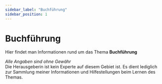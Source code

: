 ```yaml
---
sidebar_label: "Buchführung"
sidebar_position: 1
---
```


# Buchführung

Hier findet man Informationen rund um das Thema **Buchführung**

_Alle Angaben sind ohne Gewähr_ <br/>
Die Herausgeberin ist kein Experte auf diesem Gebiet ist. Es dient lediglich zur Sammlung meiner Informationen und Hilfestellungen beim Lernen des Themas.
